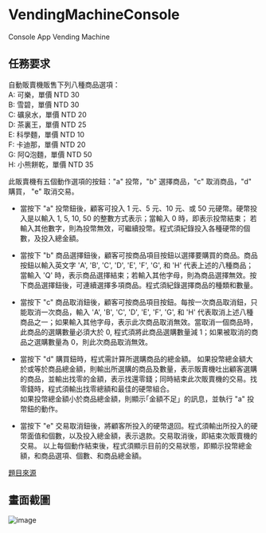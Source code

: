 # VendingMachineConsole
Console App Vending Machine

## 任務要求 
自動販賣機販售下列八種商品選項：  
A: 可樂，單價 NTD 30  
B: 雪碧，單價 NTD 30  
C: 礦泉水，單價 NTD 20  
D: 茶裏王，單價 NTD 25  
E: 科學麵，單價 NTD 10  
F: 卡迪那，單價 NTD 20  
G: 阿Q泡麵，單價 NTD 50  
H: 小熊餅乾，單價 NTD 35  

此販賣機有五個動作選項的按鈕："a" 投幣，"b" 選擇商品，"c" 取消商品，"d" 購買， "e" 取消交易。

* 當按下 "a" 投幣鈕後，顧客可投入 1 元、5 元、10 元、或 50 元硬幣。硬幣投入是以輸入 1, 5, 10, 50 的整數方式表示；當輸入 0 時，即表示投幣結束； 若輸入其他數字，則為投幣無效，可繼續投幣。程式須紀錄投入各種硬幣的個數，及投入總金額。

* 當按下 "b" 商品選擇鈕後，顧客可按商品項目按鈕以選擇要購買的商品。商品按鈕以輸入英文字 'A', 'B', 'C', 'D', 'E', 'F', 'G', 和 'H' 代表上述的八種商品；當輸入 'Q' 時，表示商品選擇結束；若輸入其他字母，則為商品選擇無效。按下商品選擇鈕後，可連續選擇多項商品。程式須紀錄選擇商品的種類和數量。

* 當按下 "c" 商品取消鈕後，顧客可按商品項目按鈕。每按一次商品取消鈕，只能取消一次商品，輸入 'A', 'B', 'C', 'D', 'E', 'F', 'G', 和 'H' 代表取消上述八種商品之一；如果輸入其他字母，表示此次商品取消無效。當取消一個商品時，此商品的選購數量必須大於 0, 程式須將此商品選購數量減 1；如果被取消的商品之選購數量為 0，則此次商品取消無效。

* 當按下 "d" 購買鈕時，程式需計算所選購商品的總金額。
如果投幣總金額大於或等於商品總金額，則輸出所選購的商品及數量，表示販賣機吐出顧客選購的商品，並輸出找零的金額，表示找還零錢；同時結束此次販賣機的交易。找零錢時，程式須輸出找零總額和最佳的硬幣組合。  
如果投幣總金額小於商品總金額，則顯示｢金額不足」的訊息，並執行 "a" 投幣鈕的動作。

* 當按下 "e" 交易取消鈕後，將顧客所投入的硬幣退回。程式須輸出所投入的硬幣面值和個數，以及投入總金額，表示退款。交易取消後，即結束次販賣機的交易。
以上每個動作結束後，程式須顯示目前的交易狀態，即顯示投幣總金額，和商品選項、個數、和商品總金額。  

[題目來源](https://ck101.com/thread-2871312-1-1.html "題目來源")  

## 畫面截圖  
![image](https://github.com/nightlena/VendingMachineConsole/blob/master/ScreenShot.JPG)





